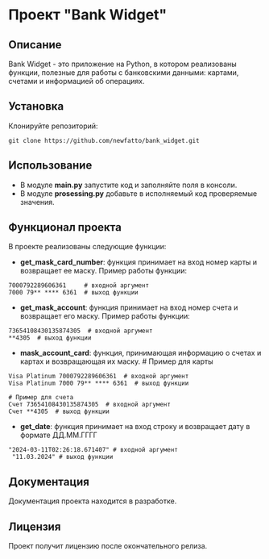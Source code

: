 # Проект "Bank Widget"

## Описание
Bank Widget - это приложение на Python, в котором реализованы функции,
полезные для работы с банковскими данными: картами, счетами и информацией об операциях.
## Установка
Клонируйте репозиторий:
```
git clone https://github.com/newfatto/bank_widget.git
```
## Использование
- В модуле **main.py** запустите код и заполняйте поля в консоли.
- В модуле **prosessing.py** добавьте в исполняемый код проверяемые значения.
## Функционал проекта
В проекте реализованы следующие функции:
- **get_mask_card_number**: функция принимает на вход номер карты и возвращает ее маску. Пример работы функции:
```
7000792289606361     # входной аргумент
7000 79** **** 6361  # выход функции
```

- **get_mask_account**: функция принимает на вход номер счета и возвращает его маску. Пример работы функции:
```
73654108430135874305  # входной аргумент
**4305  # выход функции
```
- **mask_account_card**: функция, принимающая информацию о счетах и картах и возвращающая их маску. # Пример для карты
```
Visa Platinum 7000792289606361  # входной аргумент
Visa Platinum 7000 79** **** 6361  # выход функции

# Пример для счета
Счет 73654108430135874305  # входной аргумент
Счет **4305  # выход функции
```
- **get_date**: функция принимает на вход строку и возвращает дату в формате ДД.ММ.ГГГГ
```
"2024-03-11T02:26:18.671407" # входной аргумент
 "11.03.2024" # выход функции
```
## Документация
Документация проекта находится в разработке.
## Лицензия
Проект получит лицензию после окончательного релиза.